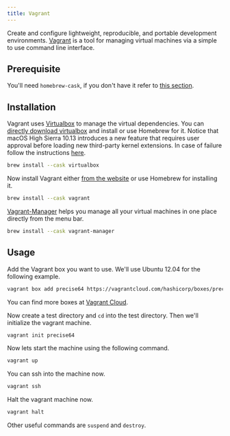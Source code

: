 ```yaml
---
title: Vagrant
---
```



Create and configure lightweight, reproducible, and portable development environments. [Vagrant](http://www.vagrantup.com/) is a tool for managing virtual machines via a simple to use command line interface.

## Prerequisite

You'll need `homebrew-cask`, if you don't have it refer to [this section](/homebrew/cask).

## Installation

Vagrant uses [Virtualbox](https://www.virtualbox.org/) to manage the virtual dependencies. You can [directly download virtualbox](https://www.virtualbox.org/wiki/Downloads) and install or use Homebrew for it.
Notice that macOS High Sierra 10.13 introduces a new feature that requires user approval before loading new third-party kernel extensions.
In case of failure follow the instructions [here](https://developer.apple.com/library/archive/technotes/tn2459/_index.html).

```sh
brew install --cask virtualbox
```

Now install Vagrant either [from the website](http://www.vagrantup.com/downloads.html) or use Homebrew for installing it.

```sh
brew install --cask vagrant
```

[Vagrant-Manager](http://vagrantmanager.com/) helps you manage all your virtual machines in one place directly from the menu bar.

```sh
brew install --cask vagrant-manager
```

## Usage

Add the Vagrant box you want to use. We'll use Ubuntu 12.04 for the following example.

```sh
vagrant box add precise64 https://vagrantcloud.com/hashicorp/boxes/precise64/versions/1.1.0/providers/virtualbox.box
```

You can find more boxes at [Vagrant Cloud](https://app.vagrantup.com/boxes/search).

Now create a test directory and `cd` into the test directory. Then we'll initialize the vagrant machine.

```sh
vagrant init precise64
```

Now lets start the machine using the following command.

```sh
vagrant up
```

You can ssh into the machine now.

```sh
vagrant ssh
```

Halt the vagrant machine now.

```sh
vagrant halt
```

Other useful commands are `suspend` and `destroy`.

